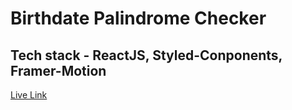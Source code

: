 # Birthdate Palindrome Checker

## Tech stack - ReactJS, Styled-Conponents, Framer-Motion

[Live Link](https://bd-palindrome-checker.netlify.app/)
